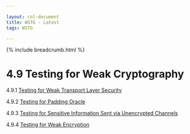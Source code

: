 ```yaml
---

layout: col-document
title: WSTG - Latest
tags: WSTG

---
```


{% include breadcrumb.html %}
# 4.9 Testing for Weak Cryptography

4.9.1 [Testing for Weak Transport Layer Security](01-Testing_for_Weak_Transport_Layer_Security.md)

4.9.2 [Testing for Padding Oracle](02-Testing_for_Padding_Oracle.md)

4.9.3 [Testing for Sensitive Information Sent via Unencrypted Channels](03-Testing_for_Sensitive_Information_Sent_via_Unencrypted_Channels.md)

4.9.4 [Testing for Weak Encryption](04-Testing_for_Weak_Encryption.md)
